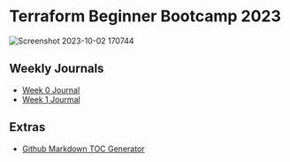 # Terraform Beginner Bootcamp 2023

![Screenshot 2023-10-02 170744](https://github.com/nebly2/terraform-beginner-bootcamp-2023/assets/127355682/49adc4a6-8fe3-4ad6-b375-fe79b68703c8)


## Weekly Journals
- [Week 0 Journal](journal/week0)
- [Week 1 Jourmal](journal/week1)

## Extras
- [Github Markdown TOC Generator](https://derlin.github.io/bitdowntoc/)
